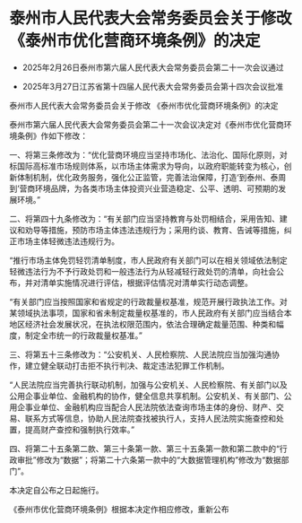 # 泰州市人民代表大会常务委员会关于修改《泰州市优化营商环境条例》的决定

- 2025年2月26日泰州市第六届人民代表大会常务委员会第二十一次会议通过

- 2025年3月27日江苏省第十四届人民代表大会常务委员会第十四次会议批准

<!-- INFO END -->

泰州市人民代表大会常务委员会关于修改 《泰州市优化营商环境条例》的决定

泰州市第六届人民代表大会常务委员会第二十一次会议决定对《泰州市优化营商环境条例》作如下修改：

一、将第三条修改为：“优化营商环境应当坚持市场化、法治化、国际化原则，对标国际高标准市场规则体系，以市场主体需求为导向，以政府职能转变为核心，创新体制机制，优化政务服务，强化公正监管，完善法治保障，打造‘到泰州、泰周到’营商环境品牌，为各类市场主体投资兴业营造稳定、公平、透明、可预期的发展环境。”

二、将第四十九条修改为：“有关部门应当坚持教育与处罚相结合，采用告知、建议和劝导等措施，预防市场主体违法违规行为；采用约谈、教育、告诫等措施，纠正市场主体轻微违法违规行为。

“推行市场主体免罚轻罚清单制度，市人民政府有关部门可以在相关领域依法制定轻微违法行为不予行政处罚和一般违法行为从轻减轻行政处罚的清单，向社会公布，并对清单实施情况进行评估，根据评估情况对清单实行动态调整。

“有关部门应当按照国家和省规定的行政裁量权基准，规范开展行政执法工作。对某领域执法事项，国家和省未制定裁量权基准的，市人民政府有关部门应当结合本地区经济社会发展状况，在执法权限范围内，依法合理确定裁量范围、种类和幅度，制定全市统一的行政裁量权基准。”

三、将第五十三条修改为：“公安机关、人民检察院、人民法院应当加强沟通协作，建立健全联动打击拒不执行判决、裁定违法犯罪工作机制。

“人民法院应当完善执行联动机制，加强与公安机关、人民检察院、有关部门以及公用企事业单位、金融机构的协作，健全信息共享机制。公安机关、有关部门、公用企事业单位、金融机构应当配合人民法院依法查询市场主体的身份、财产、交易、联系方式等信息，协助人民法院查找被执行人，支持人民法院实施查控和处置，提高财产查控和强制执行效率。”

四、将第二十五条第二款、第三十条第一款、第三十五条第一款和第二款中的“行政审批”修改为“数据”；将第二十六条第一款中的“大数据管理机构”修改为“数据部门”。

本决定自公布之日起施行。

《泰州市优化营商环境条例》根据本决定作相应修改，重新公布
